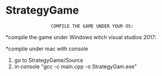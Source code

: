 # StrategyGame


                     COMPILE THE GAME UNDER YOUR OS:

*compile the game under Windows witch visual studios 2017:


*compile under mac with console

 1. go to StrategyGame/Source  
 2. in console "gcc -c main.cpp -o StrategyGam.exe"
